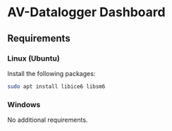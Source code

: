﻿# AV-Datalogger Dashboard

## Requirements

### Linux (Ubuntu)

Install the following packages:

```bash
sudo apt install libice6 libsm6
```

### Windows

No additional requirements.
